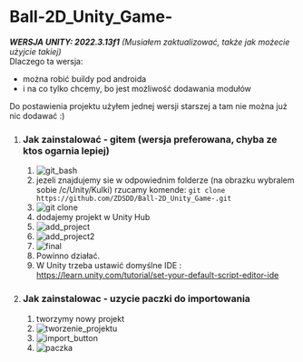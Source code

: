 # Ball-2D_Unity_Game-

***WERSJA UNITY: 2022.3.13f1*** *(Musiałem zaktualizować, także jak możecie użyjcie takiej)*  
Dlaczego ta wersja:  
  -  można robić buildy pod androida  
  -  i na co tylko chcemy, bo jest możliwość dodawania modułów
 
Do postawienia projektu użyłem jednej wersji starszej a tam nie można już nic dodawać :)

1. ### Jak zainstalować - gitem (wersja preferowana, chyba ze ktos ogarnia lepiej)
    1. ![git_bash](https://github.com/ZDSDD/Ball-2D_Unity_Game-/assets/106777224/24afd189-679e-4576-8318-e6586a86b964)
    2. jezeli znajdujemy sie w odpowiednim folderze (na obrazku wybralem sobie /c/Unity/Kulki) rzucamy komende: `git clone https://github.com/ZDSDD/Ball-2D_Unity_Game-.git`
    3. ![git clone](https://github.com/ZDSDD/Ball-2D_Unity_Game-/assets/106777224/dd37066e-0ac3-49b7-a521-e8184fad92d0)
    4. dodajemy projekt w Unity Hub
    5. ![add_project](https://github.com/ZDSDD/Ball-2D_Unity_Game-/assets/106777224/dc1fdfde-9c47-4c67-8362-40d019103bf8)
    6. ![add_project2](https://github.com/ZDSDD/Ball-2D_Unity_Game-/assets/106777224/cc742832-676a-4d58-9e35-6a47de66bae7)
    7. ![final](https://github.com/ZDSDD/Ball-2D_Unity_Game-/assets/106777224/a0e78ce6-c0dc-45c4-9c18-abf47fe4487b)
    8. Powinno działać.
    9. W Unity trzeba ustawić domyślne IDE : <https://learn.unity.com/tutorial/set-your-default-script-editor-ide>
2. ### Jak zainstalowac - uzycie paczki do importowania
    1. tworzymy nowy projekt
    2. ![tworzenie_projektu](https://github.com/ZDSDD/Ball-2D_Unity_Game-/assets/106777224/0e64999a-cd19-449d-9f1b-9b41ca07f001)
    3. ![import_button](https://github.com/ZDSDD/Ball-2D_Unity_Game-/assets/106777224/f20cc595-9221-4e62-a0c8-1061b5b1418f)
    4. ![paczka](https://github.com/ZDSDD/Ball-2D_Unity_Game-/assets/106777224/dbba3075-a3c6-47c9-8bf7-4734d006d80d)



